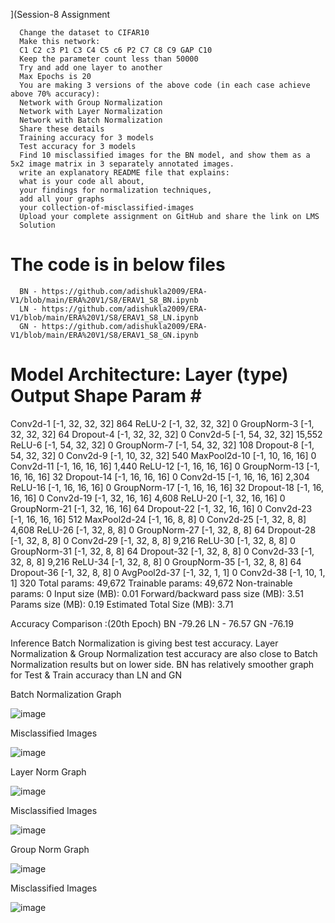 ](Session-8 Assignment

      Change the dataset to CIFAR10
      Make this network:
      C1 C2 c3 P1 C3 C4 C5 c6 P2 C7 C8 C9 GAP C10
      Keep the parameter count less than 50000
      Try and add one layer to another
      Max Epochs is 20
      You are making 3 versions of the above code (in each case achieve above 70% accuracy):
      Network with Group Normalization
      Network with Layer Normalization
      Network with Batch Normalization
      Share these details
      Training accuracy for 3 models
      Test accuracy for 3 models
      Find 10 misclassified images for the BN model, and show them as a 5x2 image matrix in 3 separately annotated images.
      write an explanatory README file that explains:
      what is your code all about,
      your findings for normalization techniques,
      add all your graphs
      your collection-of-misclassified-images
      Upload your complete assignment on GitHub and share the link on LMS
      Solution

# The code is in below files

      BN - https://github.com/adishukla2009/ERA-V1/blob/main/ERA%20V1/S8/ERAV1_S8_BN.ipynb
      LN - https://github.com/adishukla2009/ERA-V1/blob/main/ERA%20V1/S8/ERAV1_S8_LN.ipynb
      GN - https://github.com/adishukla2009/ERA-V1/blob/main/ERA%20V1/S8/ERAV1_S8_GN.ipynb

Model Architecture:
    Layer (type)               Output Shape         Param #
================================================================
Conv2d-1 [-1, 32, 32, 32] 864
ReLU-2 [-1, 32, 32, 32] 0
GroupNorm-3 [-1, 32, 32, 32] 64
Dropout-4 [-1, 32, 32, 32] 0
Conv2d-5 [-1, 54, 32, 32] 15,552
ReLU-6 [-1, 54, 32, 32] 0
GroupNorm-7 [-1, 54, 32, 32] 108
Dropout-8 [-1, 54, 32, 32] 0
Conv2d-9 [-1, 10, 32, 32] 540
MaxPool2d-10 [-1, 10, 16, 16] 0
Conv2d-11 [-1, 16, 16, 16] 1,440
ReLU-12 [-1, 16, 16, 16] 0
GroupNorm-13 [-1, 16, 16, 16] 32
Dropout-14 [-1, 16, 16, 16] 0
Conv2d-15 [-1, 16, 16, 16] 2,304
ReLU-16 [-1, 16, 16, 16] 0
GroupNorm-17 [-1, 16, 16, 16] 32
Dropout-18 [-1, 16, 16, 16] 0
Conv2d-19 [-1, 32, 16, 16] 4,608
ReLU-20 [-1, 32, 16, 16] 0
GroupNorm-21 [-1, 32, 16, 16] 64
Dropout-22 [-1, 32, 16, 16] 0
Conv2d-23 [-1, 16, 16, 16] 512
MaxPool2d-24 [-1, 16, 8, 8] 0
Conv2d-25 [-1, 32, 8, 8] 4,608
ReLU-26 [-1, 32, 8, 8] 0
GroupNorm-27 [-1, 32, 8, 8] 64
Dropout-28 [-1, 32, 8, 8] 0
Conv2d-29 [-1, 32, 8, 8] 9,216
ReLU-30 [-1, 32, 8, 8] 0
GroupNorm-31 [-1, 32, 8, 8] 64
Dropout-32 [-1, 32, 8, 8] 0
Conv2d-33 [-1, 32, 8, 8] 9,216
ReLU-34 [-1, 32, 8, 8] 0
GroupNorm-35 [-1, 32, 8, 8] 64
Dropout-36 [-1, 32, 8, 8] 0
AvgPool2d-37 [-1, 32, 1, 1] 0
Conv2d-38 [-1, 10, 1, 1] 320
Total params: 49,672
Trainable params: 49,672
Non-trainable params: 0
Input size (MB): 0.01
Forward/backward pass size (MB): 3.51
Params size (MB): 0.19
Estimated Total Size (MB): 3.71

Accuracy Comparison :(20th Epoch)
BN -79.26
LN - 76.57
GN -76.19

Inference
Batch Normalization is giving best test accuracy. Layer Normalization & Group Normalization test accuracy are also close to Batch Normalization results but on lower side.
BN has relatively smoother graph for Test & Train accuracy than LN and GN

Batch Normalization
Graph 


![image](https://github.com/adishukla2009/ERA-V1/assets/1230195/1a8de3d9-7c96-4457-8046-8be335194ba2)

Misclassified Images 



![image](https://github.com/adishukla2009/ERA-V1/assets/1230195/d6eb4ccf-9753-45d5-96c6-9e80c51b0428)


Layer Norm 
Graph 



![image](https://github.com/adishukla2009/ERA-V1/assets/1230195/81498e5c-98b2-46b2-b709-331dbb35a06e)

Misclassified Images 



![image](https://github.com/adishukla2009/ERA-V1/assets/1230195/110bcbc1-2015-49f2-9722-d911b7d99247)

Group Norm
Graph



![image](https://github.com/adishukla2009/ERA-V1/assets/1230195/c3de3016-9c95-4daf-ac93-68453524392b)

Misclassified Images 



![image](https://github.com/adishukla2009/ERA-V1/assets/1230195/51d31382-3832-4a7f-b725-e8dff29d6015)









